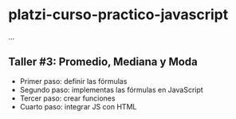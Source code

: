# platzi-curso-practico-javascript

...

## Taller #3: Promedio, Mediana y Moda

- Primer paso: definir las fórmulas
- Segundo paso: implementas las fórmulas en JavaScript
- Tercer paso: crear funciones
- Cuarto paso: integrar JS con HTML